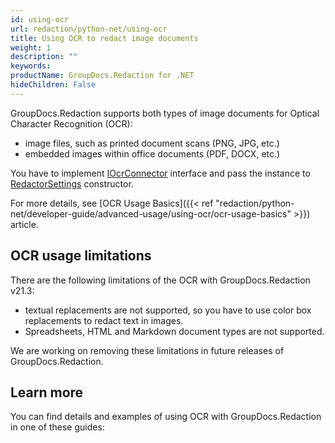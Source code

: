 ```yaml
---
id: using-ocr
url: redaction/python-net/using-ocr
title: Using OCR to redact image documents
weight: 1
description: ""
keywords: 
productName: GroupDocs.Redaction for .NET
hideChildren: False
---
```


GroupDocs.Redaction supports both types of image documents for Optical Character Recognition (OCR):
*   image files, such as printed document scans (PNG, JPG, etc.)
*   embedded images within office documents (PDF, DOCX, etc.)  

You have to implement [IOcrConnector](https://reference.groupdocs.com/python-net/redaction/groupdocs.redaction.integration.ocr/iocrconnector) interface and pass the instance to [RedactorSettings](https://reference.groupdocs.com/python-net/redaction/groupdocs.redaction.options/redactorsettings) constructor.

For more details, see [OCR Usage Basics]({{< ref "redaction/python-net/developer-guide/advanced-usage/using-ocr/ocr-usage-basics" >}}) article.

## OCR usage limitations

There are the following limitations of the OCR with GroupDocs.Redaction v21.3:
*   textual replacements are not supported, so you have to use color box replacements to redact text in images.
*   Spreadsheets, HTML and Markdown document types are not supported.  

We are working on removing these limitations in future releases of GroupDocs.Redaction.

## Learn more

You can find details and examples of using OCR with GroupDocs.Redaction in one of these guides:
